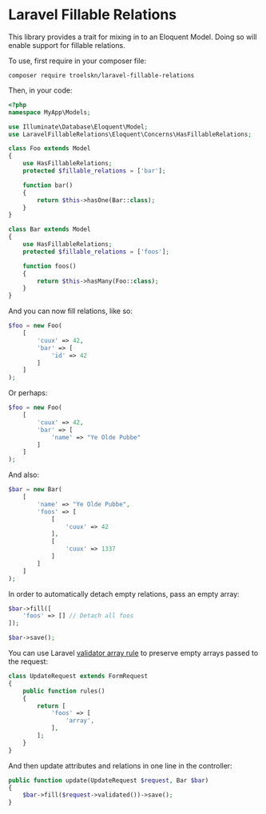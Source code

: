 Laravel Fillable Relations
===

This library provides a trait for mixing in to an Eloquent Model. Doing so will enable support for fillable relations.

To use, first require in your composer file:

```
composer require troelskn/laravel-fillable-relations
```

Then, in your code:

```php
<?php
namespace MyApp\Models;

use Illuminate\Database\Eloquent\Model;
use LaravelFillableRelations\Eloquent\Concerns\HasFillableRelations;

class Foo extends Model
{
    use HasFillableRelations;
    protected $fillable_relations = ['bar'];

    function bar()
    {
        return $this->hasOne(Bar::class);
    }
}

class Bar extends Model
{
    use HasFillableRelations;
    protected $fillable_relations = ['foos'];

    function foos()
    {
        return $this->hasMany(Foo::class);
    }
}
```

And you can now fill relations, like so:

```php
$foo = new Foo(
    [
        'cuux' => 42,
        'bar' => [
            'id' => 42
        ]
    ]
);
```

Or perhaps:

```php
$foo = new Foo(
    [
        'cuux' => 42,
        'bar' => [
            'name' => "Ye Olde Pubbe"
        ]
    ]
);
```

And also:

```php
$bar = new Bar(
    [
        'name' => "Ye Olde Pubbe",
        'foos' => [
            [
                'cuux' => 42
            ],
            [
                'cuux' => 1337
            ]
        ]
    ]
);
```

In order to automatically detach empty relations, pass an empty array:

```php
$bar->fill([
    'foos' => [] // Detach all foos
]);

$bar->save();
```

You can use Laravel [validator array rule](https://laravel.com/docs/5.8/validation#rule-array)
 to preserve empty arrays passed to the request:

```php
class UpdateRequest extends FormRequest
{
    public function rules()
    {
        return [
            'foos' => [
                'array',
            ],
        ];
    }
}
```

And then update attributes and relations in one line in the controller:

```php
public function update(UpdateRequest $request, Bar $bar)
{
    $bar->fill($request->validated())->save();
}
```
